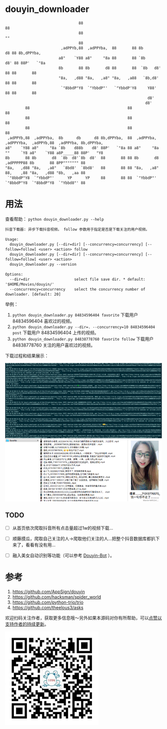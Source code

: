 # douyin_downloader

```univers.flf
                                 88                                     88
                                 88                                     ""
                                 88
                         ,adPPYb,88  ,adPPYba,  88       88 8b       d8 88 8b,dPPYba,
                        a8"    `Y88 a8"     "8a 88       88 `8b     d8' 88 88P'   `"8a
                        8b       88 8b       d8 88       88  `8b   d8'  88 88       88
                        "8a,   ,d88 "8a,   ,a8" "8a,   ,a88   `8b,d8'   88 88       88
                         `"8bbdP"Y8  `"YbbdP"'   `"YbbdP'Y8     Y88'    88 88       88
                                                                d8'
                                                               d8'
         88                                            88                                 88
         88                                            88                                 88
         88                                            88                                 88
 ,adPPYb,88  ,adPPYba,  8b      db      d8 8b,dPPYba,  88  ,adPPYba,  ,adPPYYba,  ,adPPYb,88  ,adPPYba, 8b,dPPYba,
a8"    `Y88 a8"     "8a `8b    d88b    d8' 88P'   `"8a 88 a8"     "8a ""     `Y8 a8"    `Y88 a8P_____88 88P'   "Y8
8b       88 8b       d8  `8b  d8'`8b  d8'  88       88 88 8b       d8 ,adPPPPP88 8b       88 8PP""""""" 88
"8a,   ,d88 "8a,   ,a8"   `8bd8'  `8bd8'   88       88 88 "8a,   ,a8" 88,    ,88 "8a,   ,d88 "8b,   ,aa 88
 `"8bbdP"Y8  `"YbbdP"'      YP      YP     88       88 88  `"YbbdP"'  `"8bbdP"Y8  `"8bbdP"Y8  `"Ybbd8"' 88
```



# 用法

查看帮助： `python douyin_downloader.py --help`

```
抖音下载器: 异步下载抖音视频。 follow 参数用于指定是否是下载关注的用户视频。

Usage:
  douyin_downloader.py [--dir=dir] [--concurrency=concurrency] [--follow=follow] <user> <action> follow
  douyin_downloader.py [--dir=dir] [--concurrency=concurrency] [--follow=follow] <user> <action>
  douyin_downloader.py --version

Options:
  --dir=dir                    select file save dir. * default: '$HOME/Movies/douyin/'
  --concurrency=concurrency    select the concurrency number of downloader. [default: 20]
```


举例：

1. `python douyin_downloader.py 84834596404 favorite` 下载用户 84834596404 喜欢过的视频。
2. `python douyin_downloader.py --dir=. --concurrency=10 84834596404 post` 下载用户 84834596404 上传的视频。
3. `python douyin_downloader.py 84838778760 favorite follow` 下载用户 84838778760 关注的用户喜欢过的视频。


下载过程和结果展示：

![下载中...](img/downloading.png)
![下载结果](img/result.png)


## TODO

* [ ] 从首页依次爬取抖音所有点击量超过1w的视频下载...
* [ ] 顺藤摸瓜，爬取自己关注的人->爬取他们关注的人...把整个抖音数据库都扒下来了，看看有没有用...
* [ ] 融入美女自动识别等功能（可以参考 [Douyin-Bot](https://github.com/wangshub/Douyin-Bot) ）。


# 参考

1. https://github.com/AppSign/douyin
2. https://github.com/hacksman/spider_world
3. https://github.com/python-trio/trio
4. https://github.com/theelous3/asks


欢迎扫码关注作者，获取更多信息哦～另外如果本源码对你有所帮助，可以[点赞以支持作者的持续更新](./img/URgood.jpg)。

<img src="./img/owner.jpg" width = "300" height = "300" alt="关注作者" align=center />






